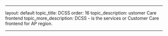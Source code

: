 ---

layout: default
topic_title: DCSS
order: 16
topic_description:   ustomer Care frontend
topic_more_description: DCSS  - is the services or Customer Care frontend for AP region. 


---